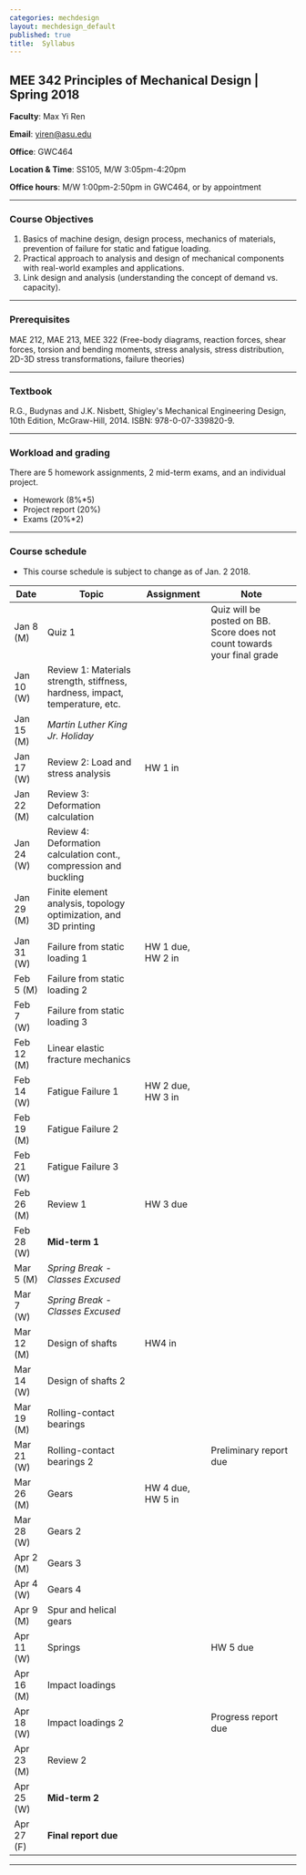 ```yaml
---
categories: mechdesign
layout: mechdesign_default
published: true
title:  Syllabus
---
```


## MEE 342 Principles of Mechanical Design | Spring 2018 

**Faculty**: Max Yi Ren 

**Email**: yiren@asu.edu 

**Office**: GWC464

**Location & Time**: SS105, M/W 3:05pm-4:20pm

**Office hours**: M/W 1:00pm-2:50pm in GWC464, or by appointment

***

### Course Objectives

1. Basics of machine design, design process, mechanics of materials, prevention of failure
for static and fatigue loading.
2. Practical approach to analysis and design of mechanical components with real-world
examples and applications.
3. Link design and analysis (understanding the concept of demand vs. capacity).

***

### Prerequisites  

MAE 212, MAE 213, MEE 322 (Free-body diagrams, reaction forces, shear forces, torsion and 
bending moments, stress analysis, stress distribution, 2D-3D stress transformations, failure theories)

***

### Textbook

R.G., Budynas and J.K. Nisbett, Shigley's Mechanical Engineering Design, 10th Edition,
McGraw-Hill, 2014. ISBN: 978-0-07-339820-9.

***

### Workload and grading
   
There are 5 homework assignments, 
2 mid-term exams, and an individual project. 

* Homework (8%*5)
* Project report (20%)
* Exams (20%*2)

***

### Course schedule

* This course schedule is subject to change as of Jan. 2 2018.

| Date      	            | Topic                                                            	    | Assignment 	            | Note 	                            |
| ------------------------- | --------------------------------------------------------------------- | ------------------------- | --------------------------------- |
| Jan 8 (M)	                | Quiz 1                                                                | 	                        | Quiz will be posted on BB. Score does not count towards your final grade|
| Jan 10 (W)	            | Review 1: Materials strength, stiffness, hardness, impact, temperature, etc. |                    |                            |
| Jan 15 (M)	            | *Martin Luther King Jr. Holiday*       |                    |                                   |
| Jan 17 (W)	            | Review 2: Load and stress analysis                                    | HW 1 in                          |     	                            |
| Jan 22 (M)	            | Review 3: Deformation calculation                                     |            	            |      	                            |
| Jan 24 (W)	            | Review 4: Deformation calculation cont., compression and buckling     |            	            |      	                            |
| Jan 29 (M)                | Finite element analysis, topology optimization, and 3D printing       |                         |                                   |
| Jan 31 (W)	            | Failure from static loading 1                                | HW 1 due, HW 2 in           	            |      	                            |
| Feb 5 (M)	                | Failure from static loading 2                                |       	                |                                   |
| Feb 7  (W)	            | Failure from static loading 3                                |                         |      	                            |
| Feb 12 (M)	            | Linear elastic fracture mechanics                           |            	        |      	            |
| Feb 14 (W)	            | Fatigue Failure 1                                | HW 2 due, HW 3 in           	            |      	                            |
| Feb 19 (M)	            | Fatigue Failure 2                        	            |      	                    |                           	    |
| Feb 21 (W)	            | Fatigue Failure 3                                     |            	            |                           	    |
| Feb 26 (M)	            | Review 1          | HW 3 due          |                           	    |
| Feb 28 (W)	            | **Mid-term 1**                                                            |            	            |                           	    |
| Mar 5 (M)	                | *Spring Break - Classes Excused*	 | 	            |                           	    |
| Mar 7 (W)	                | *Spring Break - Classes Excused* |            	            |                                   |
| Mar 12 (M)	            | Design of shafts         | HW4 in                          |                          	    |
| Mar 14 (W)	            | Design of shafts 2 |            	            |                            	    |
| Mar 19 (M)	            | Rolling-contact bearings |            	            |     	                            | 
| Mar 21 (W)	            | Rolling-contact bearings 2 |               	            |Preliminary report due                           	    |
| Mar 26 (M)                | Gears | HW 4 due, HW 5 in                         |                                  |
| Mar 28 (W)	            | Gears 2|              	            |                           	    |
| Apr 2 (M)	                | Gears 3                                                        |            	            |                           	    |
| Apr 4 (W)	                | Gears 4                                |                           |            	                    |
| Apr 9 (M)	                | Spur and helical gears|                           |                                   |
| Apr 11 (W)	            | Springs |            	            | HW 5 due                           	    |
| Apr 16 (M)	            | Impact loadings |            	            |                            	    |
| Apr 18 (W)	            | Impact loadings 2|            	             |Progress report due                            	    |
| Apr 23 (M)	            | Review 2 |            	            |                            	    |
| Apr 25 (W)	            | **Mid-term 2**                                |            	            |                            	    |
| Apr 27 (F)	            | **Final report due**                                |            	            |                            	    |

***